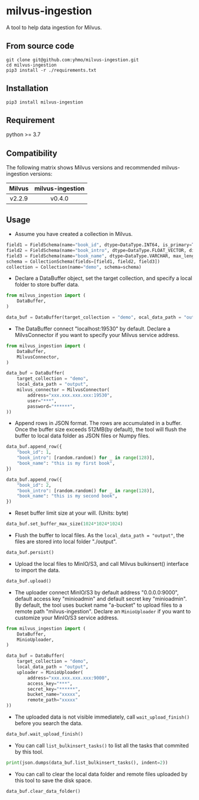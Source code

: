 # milvus-ingestion
A tool to help data ingestion for Milvus.

## From source code
```commandline
git clone git@github.com:yhmo/milvus-ingestion.git
cd milvus-ingestion
pip3 install -r ./requirements.txt
```

## Installation
```commandline
pip3 install milvus-ingestion
```

## Requirement
python >= 3.7

## Compatibility
The following matrix shows Milvus versions and recommended milvus-ingestion versions:

| Milvus | milvus-ingestion |
|:------:|:----------------:|
| v2.2.9 |      v0.4.0      |

## Usage
- Assume you have created a collection in Milvus.
```python
field1 = FieldSchema(name="book_id", dtype=DataType.INT64, is_primary=True, auto_id=False)
field2 = FieldSchema(name="book_intro", dtype=DataType.FLOAT_VECTOR, dim=_128)
field3 = FieldSchema(name="book_name", dtype=DataType.VARCHAR, max_length=64)
schema = CollectionSchema(fields=[field1, field2, field3])
collection = Collection(name="demo", schema=schema)
```

- Declare a DataBuffer object, set the target collection, and specify a local folder to store buffer data.
```python
from milvus_ingestion import (
    DataBuffer,
)

data_buf = DataBuffer(target_collection = "demo", ocal_data_path = "output")
```

- The DataBuffer connect "localhost:19530" by default. Declare a MilvsConnector if you want to specify your Milvus service address.
```python
from milvus_ingestion import (
    DataBuffer,
    MilvusConnector,
)

data_buf = DataBuffer(
    target_collection = "demo",
    local_data_path = "output",
    milvus_connector = MilvusConnector(
        address="xxx.xxx.xxx.xxx:19530",
        user="***",
        password="******",
))
```

- Append rows in JSON format. The rows are accumulated in a buffer. Once the buffer size exceeds 512MB(by default), the tool will flush the buffer to local data folder as JSON files or Numpy files.
```python
data_buf.append_row({
    "book_id": 1,
    "book_intro": [random.random() for _ in range(128)],
    "book_name": "this is my first book",
})

data_buf.append_row({
    "book_id": 2,
    "book_intro": [random.random() for _ in range(128)],
    "book_name": "this is my second book",
})
```

- Reset buffer limit size at your will. (Units: byte)
```python
data_buf.set_buffer_max_size(1024*1024*1024)
```

- Flush the buffer to local files. As the `local_data_path = "output"`, the files are stored into local folder "./output".
```python
data_buf.persist()
```

- Upload the local files to MinIO/S3, and call Milvus bulkinsert() interface to import the data.
```python
data_buf.upload()
```

- The uploader connect MinIO/S3 by default address "0.0.0.0:9000", default access key "minioadmin" and default secret key "minioadmin". By default, the tool uses bucket name "a-bucket" to upload files to a remote path "milvus-ingestion". Declare an `MinioUploader` if you want to customize your MinIO/S3 service address. 
```python
from milvus_ingestion import (
    DataBuffer,
    MinioUploader,
)

data_buf = DataBuffer(
    target_collection = "demo",
    local_data_path = "output",
    uploader = MinioUploader(
        address="xxx.xxx.xxx.xxx:9000",
        access_key="***",
        secret_key="******",
        bucket_name="xxxxx",
        remote_path="xxxxx"
))
```

- The uploaded data is not visible immediately, call `wait_upload_finish()` before you search the data.
```python
data_buf.wait_upload_finish()
```

- You can call `list_bulkinsert_tasks()` to list all the tasks that commited by this tool.
```python
print(json.dumps(data_buf.list_bulkinsert_tasks(), indent=2))
```

- You can call to clear the local data folder and remote files uploaded by this tool to save the disk space.
```python
data_buf.clear_data_folder()
```
